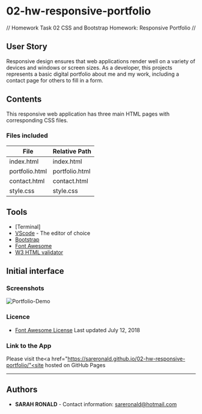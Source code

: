 # 02-hw-responsive-portfolio
// Homework Task 02 CSS and Bootstrap Homework: Responsive Portfolio //

## User Story
Responsive design ensures that web applications render well on a variety of devices and windows or screen sizes. As a developer, this projects represents a basic digital portfolio about me and my work, including a contact page for others to fill in a form.

## Contents
This responsive web application has three main HTML pages with corresponding CSS files. 

### Files included
| File | Relative Path |
| ------ | ------ |
| index.html | index.html |
| portfolio.html | portfolio.html |
| contact.html | contact.html |
| style.css | style.css |

## Tools
* [Terminal]
* [VScode](https://code.visualstudio.com/) - The editor of choice
* [Bootstrap](https://getbootstrap.com/docs/4.5/components/alerts/)
* [Font Awesome](https://getbootstrap.com/docs/4.5/components/alerts/)
* [W3 HTML validator](https://validator.w3.org/)

## Initial interface
### Screenshots
![Portfolio-Demo]()

### Licence
* [Font Awesome License](https://getbootstrap.com/docs/4.5/components/alerts/) Last updated July 12, 2018

### Link to the App
Please visit the<a href="https://sareronald.github.io/02-hw-responsive-portfolio/"<site</a> hosted on GitHub Pages<hr>

## Authors
* **SARAH RONALD** - 
Contact information:
sareronald@hotmail.com
